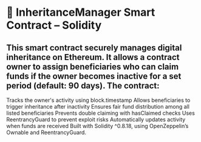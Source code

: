 # 🧾 InheritanceManager Smart Contract – Solidity


## This smart contract securely manages digital inheritance on Ethereum. It allows a contract owner to assign beneficiaries who can claim funds if the owner becomes inactive for a set period (default: 90 days). The contract:

Tracks the owner's activity using block.timestamp
Allows beneficiaries to trigger inheritance after inactivity
Ensures fair fund distribution among all listed beneficiaries
Prevents double claiming with hasClaimed checks
Uses ReentrancyGuard to prevent exploit risks
Automatically updates activity when funds are received
Built with Solidity ^0.8.18, using OpenZeppelin’s Ownable and ReentrancyGuard.
